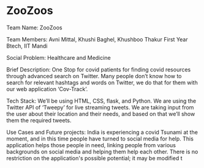 # ZooZoos
Team Name: ZooZoos

Team Members: Avni Mittal, Khushi Baghel, Khushboo Thakur
First Year Btech, IIT Mandi

Social Problem: Healthcare and Medicine

Brief Description: One Stop for covid patients for finding covid resources through advanced search on Twitter. Many people don’t know how to search for relevant hashtags and words on Twitter, we do that for them with our web application ‘Cov-Track’. 

Tech Stack: We’ll be using HTML, CSS, flask, and Python. We are using the Twitter API of ‘Tweepy’ for live streaming tweets. We are taking input from the user about their location and their needs, and based on that we’ll show them the required tweets.

Use Cases and Future projects: India is experiencing a covid Tsunami at the moment, and in this time people have turned to social media for help. This application helps those people in need, linking people from various backgrounds on social media and helping them help each other. There is no restriction on the application's possible potential; it may be modified t
